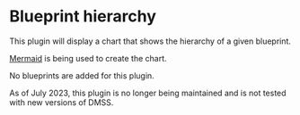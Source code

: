 # Blueprint hierarchy

This plugin will display a chart that shows the hierarchy of a given blueprint.

[Mermaid](https://www.npmjs.com/package/mermaid) is being used to create the chart.

No blueprints are added for this plugin.

As of July 2023, this plugin is no longer being maintained and is not tested with new versions of DMSS. 
